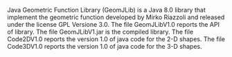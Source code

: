 Java Geometric Function Library (GeomJLib) is a Java 8.0 library that implement the geometric function developed by Mirko Riazzoli and released under the license GPL Versione 3.0.
The file GeomJLibV1.0 reports the API of library.
The file GeomJLibV1.jar is the compiled library.
The file Code2DV1.0 reports the version 1.0 of java code for the 2-D shapes.
The file Code3DV1.0 reports the version 1.0 of java code for the 3-D shapes.

